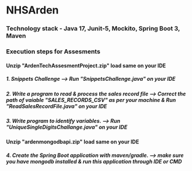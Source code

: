 # NHSArden
###  Technology stack - Java 17, Junit-5, Mockito, Spring Boot 3, Maven
###  Execution steps for Assesments
#### Unzip "ArdenTechAssesmentProject.zip" load same on your IDE
##### 1. Snippets  Challenge --> Run "SnippetsChallenge.java" on your IDE
##### 2. Write a program to read & process the sales record file   --> Correct the path of vaiable "SALES_RECORDS_CSV" as per your machine & Run "ReadSalesRecordFile.java" on your IDE
##### 3. Write program to identify variables. --> Run "UniqueSingleDigitsChallange.java" on your IDE

#### Unzip "ardenmongodbapi.zip" load same on your IDE
##### 4. Create the Spring Boot application with maven/gradle. --> make sure you have mongodb installed & run this application through IDE or CMD
